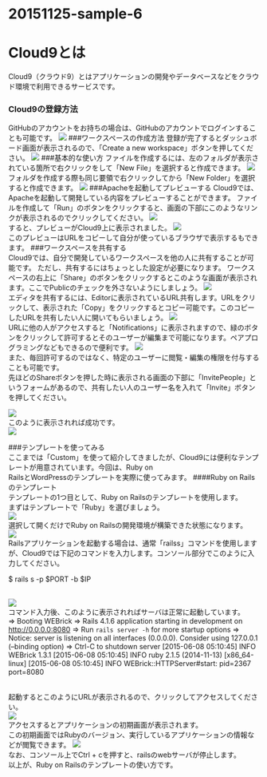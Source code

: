 # 20151125-sample-6
# Cloud9とは
 Cloud9（クラウド9）とはアプリケーションの開発やデータベースなどをクラウド環境で利用できるサービスです。
### Cloud9の登録方法
GitHubのアカウントをお持ちの場合は、GitHubのアカウントでログインすることも可能です。
<img src="http://static.techacademy.jp/magazine/wp-content/uploads/2015/07/e01597d772928215d56a82164343d2cc-620x188.png" >
###ワークスペースの作成方法
登録が完了するとダッシュボード画面が表示されるので、「Create a new workspace」ボタンを押してください。
<img src="http://static.techacademy.jp/magazine/wp-content/uploads/2015/07/fb9b1556d81026464d57cb004f2db222-620x348.png" >
###基本的な使い方
ファイルを作成するには、左のフォルダが表示されている箇所で右クリックをして「New File」を選択すると作成できます。
<img src="http://static.techacademy.jp/magazine/wp-content/uploads/2015/07/cloud9_021-620x348.png" >
<br>フォルダを作成する際も同じ要領で右クリックしてから「New Folder」を選択すると作成できます。
<img src="http://static.techacademy.jp/magazine/wp-content/uploads/2015/07/cloud9_032-620x348.png" >
###Apacheを起動してプレビューする
Cloud9では、Apacheを起動して開発している内容をプレビューすることができます。
ファイルを作成して「Run」のボタンをクリックすると、画面の下部にこのようなリンクが表示されるのでクリックしてください。
<img src="http://static.techacademy.jp/magazine/wp-content/uploads/2015/07/cloud9_09-620x348.png" >
<br>すると、プレビューがCloud9上に表示されました。
<img src="http://static.techacademy.jp/magazine/wp-content/uploads/2015/07/cloud9_10-620x348.png" >
<br>このプレビューはURLをコピーして自分が使っているブラウザで表示するもできます。
###ワークスペースを共有する
<br>Cloud9では、自分で開発しているワークスペースを他の人に共有することが可能です。 ただし、共有するにはちょっとした設定が必要になります。
ワークスペースの右上に「Share」のボタンをクリックするとこのような画面が表示されます。ここでPublicのチェックを外さないようにしましょう。
<img src="http://static.techacademy.jp/magazine/wp-content/uploads/2015/07/cloud9_06-620x349.png" >
<br>エディタを共有するには、Editorに表示されているURL共有します。URLをクリックして、表示された「Copy」をクリックするとコピー可能です。このコピーしたURLを共有したい人に開いてもらいましょう。
<img src="http://static.techacademy.jp/magazine/wp-content/uploads/2015/07/cloud9_07-620x348.png" >
<br>URLに他の人がアクセスすると「Notifications」に表示されますので、緑のボタンをクリックして許可するとそのユーザーが編集まで可能になります。ペアプログラミングなどもできるので便利です。
<img src="http://static.techacademy.jp/magazine/wp-content/uploads/2015/07/cloud9_08-620x348.png" >
<br>また、毎回許可するのではなく、特定のユーザーに閲覧・編集の権限を付与することも可能です。
<br>先ほどのShareボタンを押した時に表示される画面の下部に「InvitePeople」というフォームがあるので、共有したい人のユーザー名を入れて「Invite」ボタンを押してください。

<img src="http://static.techacademy.jp/magazine/wp-content/uploads/2015/07/cloud9_invite.png" >
<br>
このように表示されれば成功です。
<br>
<img src="http://static.techacademy.jp/magazine/wp-content/uploads/2015/07/cloud9_invite_completed.png" >

###テンプレートを使ってみる
<br>ここまでは「Custom」を使って紹介してきましたが、Cloud9には便利なテンプレートが用意されています。今回は、Ruby on <br>RailsとWordPressのテンプレートを実際に使ってみます。
####Ruby on Railsのテンプレート
<br>テンプレートの1つ目として、Ruby on Railsのテンプレートを使用します。
<br>まずはテンプレートで「Ruby」を選びましょう。
<br><img src="http://static.techacademy.jp/magazine/wp-content/uploads/2015/07/ruby1-620x216.png" >
<br>選択して開くだけでRuby on Railsの開発環境が構築できた状態になります。
<br><img src="http://static.techacademy.jp/magazine/wp-content/uploads/2015/07/Rails-620x315.png" >
<br>Railsアプリケーションを起動する場合は、通常「railss」コマンドを使用しますが、Cloud9では下記のコマンドを入力します。コンソール部分でこのように入力してください。

$ rails s -p $PORT -b $IP

<br><img src="http://static.techacademy.jp/magazine/wp-content/uploads/2015/07/console_png-620x544.png" >
<br>コマンド入力後、このように表示されればサーバは正常に起動しています。
<br>=> Booting WEBrick
=> Rails 4.1.6 application starting in development on http://0.0.0.0:8080
=> Run `rails server -h` for more startup options
=> Notice: server is listening on all interfaces (0.0.0.0). Consider using 127.0.0.1 (–binding option)
=> Ctrl-C to shutdown server
[2015-06-08 05:10:45] INFO WEBrick 1.3.1
[2015-06-08 05:10:45] INFO ruby 2.1.5 (2014-11-13) [x86_64-linux]
[2015-06-08 05:10:45] INFO WEBrick::HTTPServer#start: pid=2367 port=8080

<br>起動するとこのようにURLが表示されるので、クリックしてアクセスしてください。
<br><img src="http://static.techacademy.jp/magazine/wp-content/uploads/2015/07/rails-s-620x193.png" >
<br>アクセスするとアプリケーションの初期画面が表示されます。
<br>この初期画面ではRubyのバージョン、実行しているアプリケーションの情報などが閲覧できます。
<img src="http://static.techacademy.jp/magazine/wp-content/uploads/2015/07/rails-top-620x455.png" >
<br>なお、コンソール上でCtrl + cを押すと、railsのwebサーバが停止します。
<br>以上が、Ruby on Railsのテンプレートの使い方です。
